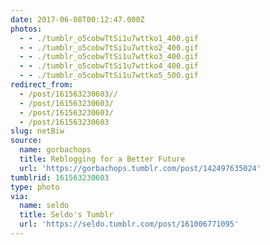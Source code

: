 ```yaml
---
date: 2017-06-08T00:12:47.000Z
photos:
  - - ./tumblr_o5cobwTtSi1u7wttko1_400.gif
  - - ./tumblr_o5cobwTtSi1u7wttko2_400.gif
  - - ./tumblr_o5cobwTtSi1u7wttko3_400.gif
  - - ./tumblr_o5cobwTtSi1u7wttko4_400.gif
  - - ./tumblr_o5cobwTtSi1u7wttko5_500.gif
redirect_from:
  - /post/161563230603//
  - /post/161563230603/
  - /post/161563230603/
  - /post/161563230603
slug: netBiw
source:
  name: gorbachops
  title: Reblogging for a Better Future
  url: 'https://gorbachops.tumblr.com/post/142497635024'
tumblrid: 161563230603
type: photo
via:
  name: seldo
  title: Seldo's Tumblr
  url: 'https://seldo.tumblr.com/post/161006771095'
---
```


